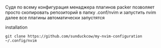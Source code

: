 Судя по всему конфигурация менаджера плагинов packer позволяет просто скопировать репозиторий в папку
.conf/nvim и запустить nvim далее все плагины автоматически запустятся

installation 

```console
git clone https://github.com/sunduckcow/my-nvim-configuration ~/.config/nvim
```
